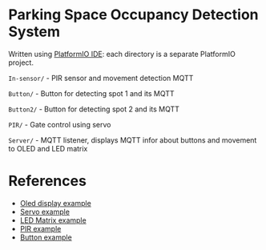 # Parking Space Occupancy Detection System

Written using [PlatformIO IDE](https://platformio.org/platformio-ide): each directory is a separate PlatformIO project.

`In-sensor/` - PIR sensor and movement detection MQTT

`Button/` - Button for detecting spot 1 and its MQTT

`Button2/` - Button for detecting spot 2 and its MQTT

`PIR/` - Gate control using servo

`Server/` - MQTT listener, displays MQTT infor about buttons and movement to OLED and LED matrix

# References

- [Oled display example](https://robolabor.ee/homelab/en/iot/examples/oled)
- [Servo example](https://robolabor.ee/homelab/en/iot/examples/servo)
- [LED Matrix example](https://robolabor.ee/homelab/en/iot/examples/matrix)
- [PIR example](https://robolabor.ee/homelab/en/iot/examples/pir)
- [Button example](https://robolabor.ee/homelab/en/iot/examples/button)
